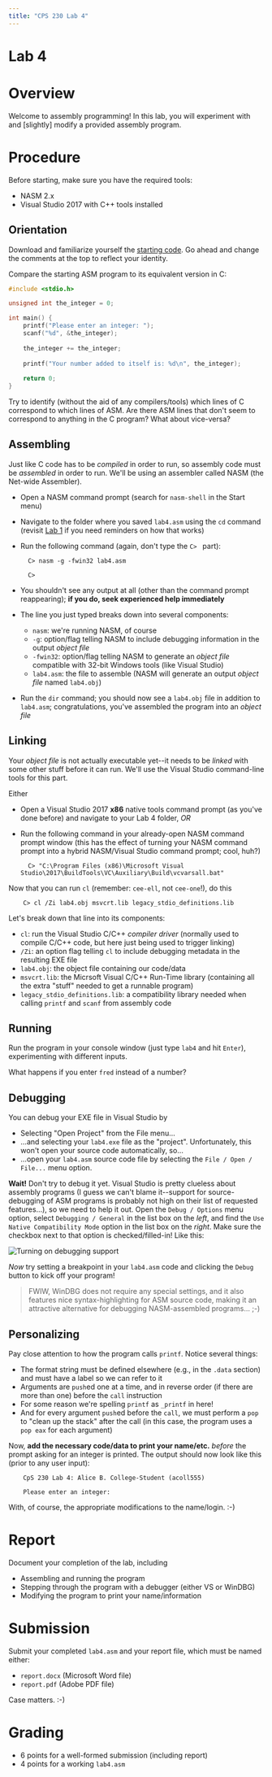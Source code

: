 ```yaml
---
title: "CPS 230 Lab 4"
---
```


# Lab 4
# Overview

Welcome to assembly programming!  In this lab, you will experiment with and [slightly] modify a provided assembly program.

# Procedure

Before starting, make sure you have the required tools:

* NASM 2.x
* Visual Studio 2017 with C++ tools installed

## Orientation
 
Download and familiarize yourself the [starting code](/course/bju/content/cps230/downloads/lab4.asm).  Go ahead and change the comments at the top to reflect your identity.

Compare the starting ASM program to its equivalent version in C:

``` c
#include <stdio.h>

unsigned int the_integer = 0;

int main() {
	printf("Please enter an integer: ");
	scanf("%d", &the_integer);
	
	the_integer += the_integer;
	
	printf("Your number added to itself is: %d\n", the_integer);
	
	return 0;
}
```

Try to identify (without the aid of any compilers/tools) which lines of C correspond to which lines of ASM.  Are there ASM lines that don't seem to correspond to anything in the C program?  What about vice-versa?


## Assembling

Just like C code has to be *compiled* in order to run, so assembly code must be *assembled* in order to run.  We'll be using an assembler called NASM (the Net-wide Assembler).

* Open a NASM command prompt (search for `nasm-shell` in the Start menu)

* Navigate to the folder where you saved `lab4.asm` using the `cd` command (revisit [Lab 1](/course/bju/content/cps230/labs/lab1) if you need reminders on how that works)

* Run the following command (again, don't type the `C> ` part):

        C> nasm -g -fwin32 lab4.asm
        
        C>

* You shouldn't see any output at all (other than the command prompt reappearing); **if you do, seek experienced help immediately**

* The line you just typed breaks down into several components:

    * `nasm`: we're running NASM, of course
    * `-g`: option/flag telling NASM to include debugging information in the output *object file*
    * `-fwin32`: option/flag telling NASM to generate an *object file* compatible with 32-bit Windows tools (like Visual Studio)
    * `lab4.asm`: the file to assemble (NASM will generate an output *object file* named `lab4.obj`)

* Run the `dir` command; you should now see a `lab4.obj` file in addition to `lab4.asm`; congratulations, you've assembled the program into an *object file*

## Linking

Your *object file* is not actually executable yet--it needs to be *linked* with some other stuff before it can run.  We'll use the Visual Studio command-line tools for this part.

Either

* Open a Visual Studio 2017 **x86** native tools command prompt (as you've done before) and navigate to your Lab 4 folder, *OR*
* Run the following command in your already-open NASM command prompt window (this has the effect of turning your NASM command prompt into a hybrid NASM/Visual Studio command prompt; cool, huh?)

        C> "C:\Program Files (x86)\Microsoft Visual Studio\2017\BuildTools\VC\Auxiliary\Build\vcvarsall.bat"

Now that you can run `cl` (remember: `cee-ell`, not `cee-one`!), do this

        C> cl /Zi lab4.obj msvcrt.lib legacy_stdio_definitions.lib

Let's break down that line into its components:

* `cl`: run the Visual Studio C/C++ *compiler driver* (normally used to compile C/C++ code, but here just being used to trigger linking)
* `/Zi`: an option flag telling `cl` to include debugging metadata in the resulting EXE file
* `lab4.obj`: the object file containing our code/data
* `msvcrt.lib`: the Micrsoft Visual C/C++ Run-Time library (containing all the extra "stuff" needed to get a runnable program)
* `legacy_stdio_definitions.lib`: a compatibility library needed when calling `printf` and `scanf` from assembly code

## Running

Run the program in your console window (just type `lab4` and hit `Enter`), experimenting with different inputs.

What happens if you enter `fred` instead of a number?

## Debugging

You can debug your EXE file in Visual Studio by

* Selecting "Open Project" from the File menu...
* ...and selecting your `lab4.exe` file as the "project".  Unfortunately, this won't open your source code automatically, so...
* ...open your `lab4.asm` source code file by selecting the `File / Open / File...` menu option.

**Wait!** Don't try to debug it yet.  Visual Studio is pretty clueless about assembly programs (I guess we can't blame it--support for source-debugging of ASM programs is probably not high on their list of requested features...),
so we need to help it out.  Open the `Debug / Options` menu option, select `Debugging / General` in the list box on the *left*, and find the `Use Native Compatibility Mode` option in the list box on the *right*.  Make sure the
checkbox next to that option is checked/filled-in!  Like this:

![Turning on debugging support](/course/bju/content/cps230/images/vs_debug_native.png)

*Now* try setting a breakpoint in your `lab4.asm` code and clicking the `Debug` button to kick off your program!

> FWIW, WinDBG does not require any special settings, and it also features nice syntax-highlighting for ASM source code, making it an attractive alternative for debugging NASM-assembled programs... ;-)

## Personalizing

Pay close attention to how the program calls `printf`.  Notice several things:

* The format string must be defined elsewhere (e.g., in the `.data` section) and must have a label so we can refer to it
* Arguments are `push`ed one at a time, and in reverse order (if there are more than one) before the `call` instruction
* For some reason we're spelling `printf` as `_printf` in here!
* And for every argument `push`ed before the `call`, we must perform a `pop` to "clean up the stack" after the call (in this case, the program uses a `pop eax` for each argument)

Now, **add the necessary code/data to print your name/etc.** *before* the prompt asking for an integer is printed.  The output should now look like this (prior to any user input):

        CpS 230 Lab 4: Alice B. College-Student (acoll555)

        Please enter an integer: 

With, of course, the appropriate modifications to the name/login. :-)

# Report

Document your completion of the lab, including

* Assembling and running the program
* Stepping through the program with a debugger (either VS or WinDBG)
* Modifying the program to print your name/information

# Submission

Submit your completed `lab4.asm` and your report file, which must be named either:

* `report.docx` (Microsoft Word file)
* `report.pdf` (Adobe PDF file)

Case matters. :-)

# Grading

* 6 points for a well-formed submission (including report)
* 4 points for a working `lab4.asm` 

